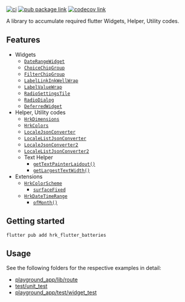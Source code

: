 [![ci][ci-badge]][ci-link]
[![pub package link][pub-badge]][pub-link]
[![codecov link][codecov-badge]][codecov-link]

A library to accumulate required flutter Widgets, Helper, Utility codes.

## Features

- Widgets
  - [`DateRangeWidget`]
  - [`ChoiceChipGroup`]
  - [`FilterChipGroup`]
  - [`LabelLinkInkWellWrap`]
  - [`LabelValueWrap`]
  - [`RadioSettingsTile`]
  - [`RadioDialog`]
  - [`DeferredWidget`]
- Helper, Utility codes
  - [`HrkDimensions`]
  - [`HrkColors`]
  - [`LocaleJsonConverter`]
  - [`LocaleListJsonConverter`]
  - [`LocaleJsonConverter2`]
  - [`LocaleListJsonConverter2`]
  - Text Helper
    - [`getTextPainterLaidout()`]
    - [`getLargestTextWidth()`]
- Extensions
  - [`HrkColorScheme`]
    - [`surfaceFixed`]
  - [`HrkDateTimeRange`]
    - [`ofMonth()`]

## Getting started

```console
flutter pub add hrk_flutter_batteries
```

## Usage

See the following folders for the respective examples in detail:
- [playground_app/lib/route]
- [test/unit_test]
- [playground_app/test/widget_test]


[ci-badge]: https://github.com/hrishikesh-kadam/hrk_flutter_batteries/actions/workflows/ci.yaml/badge.svg
[ci-link]: https://github.com/hrishikesh-kadam/hrk_flutter_batteries/actions/workflows/ci.yaml
[pub-badge]: https://img.shields.io/pub/v/hrk_flutter_batteries.svg
[pub-link]: https://pub.dev/packages/hrk_flutter_batteries
[codecov-badge]: https://codecov.io/gh/hrishikesh-kadam/hrk_flutter_batteries/branch/main/graph/badge.svg
[codecov-link]: https://codecov.io/gh/hrishikesh-kadam/hrk_flutter_batteries
[`DateRangeWidget`]: https://pub.dev/documentation/hrk_flutter_batteries/latest/hrk_flutter_batteries/DateRangeWidget-class.html
[`ChoiceChipGroup`]: https://pub.dev/documentation/hrk_flutter_batteries/latest/hrk_flutter_batteries/ChoiceChipGroup-class.html
[`FilterChipGroup`]: https://pub.dev/documentation/hrk_flutter_batteries/latest/hrk_flutter_batteries/FilterChipGroup-class.html
[`LabelLinkInkWellWrap`]: https://pub.dev/documentation/hrk_flutter_batteries/latest/hrk_flutter_batteries/LabelLinkInkWellWrap-class.html
[`LabelValueWrap`]: https://pub.dev/documentation/hrk_flutter_batteries/latest/hrk_flutter_batteries/LabelValueWrap-class.html
[`RadioSettingsTile`]: https://pub.dev/documentation/hrk_flutter_batteries/latest/hrk_flutter_batteries/RadioSettingsTile-class.html
[`RadioDialog`]: https://pub.dev/documentation/hrk_flutter_batteries/latest/hrk_flutter_batteries/RadioDialog-class.html
[`DeferredWidget`]: https://pub.dev/documentation/hrk_flutter_batteries/latest/hrk_flutter_batteries/DeferredWidget-class.html
[`HrkDimensions`]: https://pub.dev/documentation/hrk_flutter_batteries/latest/hrk_flutter_batteries/HrkDimensions-class.html
[`HrkColors`]: https://pub.dev/documentation/hrk_flutter_batteries/latest/hrk_flutter_batteries/HrkColors-class.html
[`LocaleJsonConverter`]: https://pub.dev/documentation/hrk_flutter_batteries/latest/hrk_flutter_batteries/LocaleJsonConverter-class.html
[`LocaleListJsonConverter`]: https://pub.dev/documentation/hrk_flutter_batteries/latest/hrk_flutter_batteries/LocaleListJsonConverter-class.html
[`LocaleJsonConverter2`]: https://pub.dev/documentation/hrk_flutter_batteries/latest/hrk_flutter_batteries/LocaleJsonConverter2-class.html
[`LocaleListJsonConverter2`]: https://pub.dev/documentation/hrk_flutter_batteries/latest/hrk_flutter_batteries/LocaleListJsonConverter2-class.html
[`getTextPainterLaidout()`]: https://pub.dev/documentation/hrk_flutter_batteries/latest/hrk_flutter_batteries/getTextPainterLaidout.html
[`getLargestTextWidth()`]: https://pub.dev/documentation/hrk_flutter_batteries/latest/hrk_flutter_batteries/getLargestTextWidth.html
[`HrkColorScheme`]: https://pub.dev/documentation/hrk_flutter_batteries/latest/hrk_flutter_batteries/HrkColorScheme.html
[`surfaceFixed`]: https://pub.dev/documentation/hrk_flutter_batteries/latest/hrk_flutter_batteries/HrkColorScheme/surfaceFixed.html
[`HrkDateTimeRange`]: https://pub.dev/documentation/hrk_flutter_batteries/latest/hrk_flutter_batteries/HrkDateTimeRange.html
[`ofMonth()`]: https://pub.dev/documentation/hrk_flutter_batteries/latest/hrk_flutter_batteries/HrkDateTimeRange/ofMonth.html
[playground_app/lib/route]: playground_app/lib/route
[test/unit_test]: test/unit_test
[playground_app/test/widget_test]: playground_app/test/widget_test
